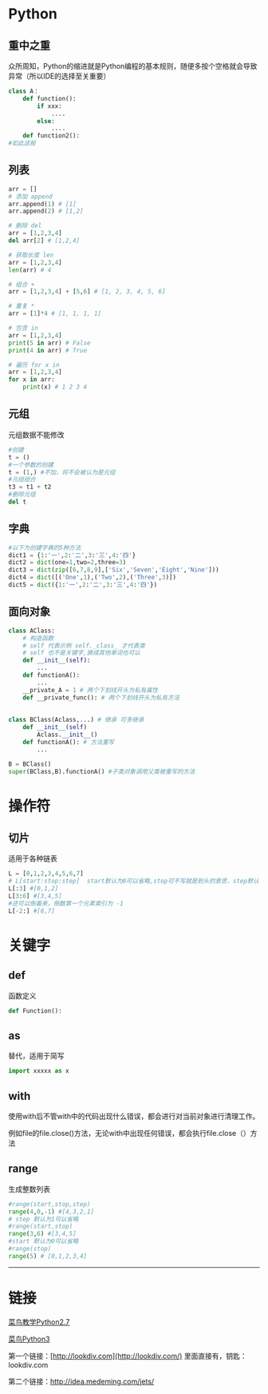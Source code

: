 # Python

## 重中之重

众所周知，Python的缩进就是Python编程的基本规则，随便多按个空格就会导致异常（所以IDE的选择至关重要）

```python
class A：
	def function():
        if xxx:
            ....
        else:
            ....
	def function2():
#如此这般	
```





## 列表

```python
arr = []
# 添加 append
arr.append(1) # [1]
arr.append(2) # [1,2]

# 删除 del
arr = [1,2,3,4]
del arr[2] # [1,2,4]

# 获取长度 len
arr = [1,2,3,4]
len(arr) # 4

# 组合 +
arr = [1,2,3,4] + [5,6] # [1, 2, 3, 4, 5, 6]

# 重复 *
arr = [1]*4 # [1, 1, 1, 1]

# 包含 in
arr = [1,2,3,4]
print(5 in arr) # False
print(4 in arr) # True

# 遍历 for x in
arr = [1,2,3,4]
for x in arr:
	print(x) # 1 2 3 4
```



## 元组

元组数据不能修改

```python
#创建
t = ()
#一个参数的创建
t = (1,) #不加，将不会被认为是元组
#元组组合
t3 = t1 + t2
#删除元组
del t
```





## 字典

```py
#以下为创建字典的5种方法
dict1 = {1:'一',2:'二',3:'三',4:'四'}  
dict2 = dict(one=1,two=2,three=3)
dict3 = dict(zip([6,7,8,9],['Six','Seven','Eight','Nine']))
dict4 = dict([('One',1),('Two',2),('Three',3)])
dict5 = dict({1:'一',2:'二',3:'三',4:'四'})
```













## 面向对象

```python
class AClass:
	# 构造函数
    # self 代表示例 self._class_ 才代表类
    # self 也不是关键字,换成其他单词也可以
	def __init__(self):
		...
    def functionA():
        ...
    __private_A = 1 # 两个下划线开头为私有属性  
    def __private_func(): # 两个下划线开头为私有方法
        
        
class BClass(Aclass,...) # 继承 可多继承
	def __init__(self)
    	Aclass.__init__()
    def functionA(): # 方法重写
        ...

B = BClass()
super(BClass,B).functionA() #子类对象调用父类被重写的方法
```







# 操作符

## 切片

适用于各种链表

```python
L = [0,1,2,3,4,5,6,7]
# L[start:stop:step]  start默认为0可以省略,stop可不写就是到头的意思，step默认为1可省略，到stop位置不包括stop索引
L[:3] #[0,1,2]
L[3:6] #[3,4,5]
#还可以倒着来，倒数第一个元素索引为 -1
L[-2:] #[6,7]
```











# 关键字

## def

函数定义

```python
def Function():
```





## as

替代，适用于简写

```py
import xxxxx as x 
```



## with

使用with后不管with中的代码出现什么错误，都会进行对当前对象进行清理工作。

例如file的file.close()方法，无论with中出现任何错误，都会执行file.close（）方法



## range

生成整数列表

```python
#range(start,stop,step) 
range(4,0,-1) #[4,3,2,1]
# step 默认为1可以省略
#range(start,stop)
range(3,6) #[3,4,5]
#start 默认为0可以省略
#range(stop) 
range(5) # [0,1,2,3,4]
```







***



# 链接

[菜鸟教学Python2.7](https://www.runoob.com/python/python-tutorial.html)

[菜鸟Python3](https://www.runoob.com/python3/python3-data-type.html)

第一个链接：[http://lookdiv.com](http://lookdiv.com/) 里面直接有，钥匙：lookdiv.com

第二个链接：http://idea.medeming.com/jets/

